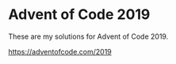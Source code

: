 # Advent of Code 2019

These are my solutions for Advent of Code 2019.

https://adventofcode.com/2019
